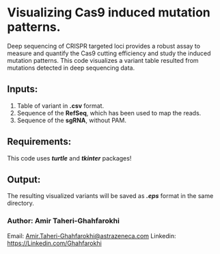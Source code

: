 # Visualizing Cas9 induced mutation patterns.
Deep sequencing of CRISPR targeted loci provides a robust assay to measure and quantify the Cas9 cutting efficiency and study the induced mutation patterns. This code visualizes a variant table resulted from mutations detected in deep sequencing data.

## Inputs:
1. Table of variant in **.csv** format.
2. Sequence of the **RefSeq**, which has been used to map the reads.
3. Sequence of the **sgRNA**, without PAM.

## Requirements:
This code uses _**turtle**_ and _**tkinter**_ packages!

## Output:
The resulting visualized variants will be saved as _**.eps**_ format in the same directory. 

### Author: Amir Taheri-Ghahfarokhi
Email: Amir.Taheri-Ghahfarokhi@astrazeneca.com
Linkedin: https://Linkedin.com/Ghahfarokhi
